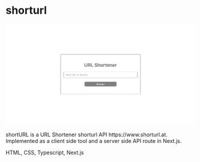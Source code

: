 <h1>shorturl</h1>

<img src="./public/shorturl.png">

<p>shortURL is a URL Shortener shorturl API https://www.shorturl.at.
Implemented as a client side tool and a server side API route in Next.js.
</p>

<p>HTML, CSS, Typescript, Next.js</p>